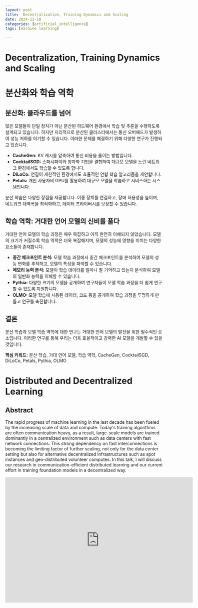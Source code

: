 ```yaml
---
layout: post
title:  Decentralization, Training Dynamics and Scaling
date: 2024-12-18
categories: [artificial intelligence]
tags: [machine learning]

---
```


# Decentralization, Training Dynamics and Scaling

# 분산화와 학습 역학

## 분산화: 클라우드를 넘어

많은 모델들이 단일 장치가 아닌 분산된 하드웨어 환경에서 학습 및 추론을 수행하도록 설계되고 있습니다. 하지만 지리적으로 분산된 클러스터에서는 통신 오버헤드가 발생하여 성능 저하를 야기할 수 있습니다. 이러한 문제를 해결하기 위해 다양한 연구가 진행되고 있습니다.

* **CacheGen:** KV 캐시를 압축하여 통신 비용을 줄이는 방법입니다.
* **CocktailSGD:** 스파시파이와 양자화 기법을 결합하여 대규모 모델을 느린 네트워크 환경에서도 학습할 수 있도록 합니다.
* **DiLoCo:** 연결이 제한적인 환경에서도 효율적인 연합 학습 알고리즘을 제안합니다.
* **Petals:** 개인 사용자의 GPU를 활용하여 대규모 모델을 학습하고 서비스하는 시스템입니다.

분산 학습은 다양한 장점을 제공합니다. 이종 장치를 연결하고, 장애 허용성을 높이며, 네트워크 대역폭을 최적화하고, 데이터 프라이버시를 보장할 수 있습니다.

## 학습 역학: 거대한 언어 모델의 신비를 풀다

거대한 언어 모델의 학습 과정은 매우 복잡하고 아직 완전히 이해되지 않았습니다. 모델의 크기가 커질수록 학습 역학은 더욱 복잡해지며, 모델의 성능에 영향을 미치는 다양한 요소들이 존재합니다. 

* **중간 체크포인트 분석:** 모델 학습 과정에서 중간 체크포인트를 분석하여 모델의 성능 변화를 추적하고, 모델의 특성을 파악할 수 있습니다.
* **메모리 능력 분석:** 모델이 학습 데이터를 얼마나 잘 기억하고 있는지 분석하여 모델의 일반화 능력을 이해할 수 있습니다.
* **Pythia:** 다양한 크기의 모델을 공개하여 연구자들이 모델 학습 과정을 더 쉽게 연구할 수 있도록 지원합니다.
* **OLMO:** 모델 학습에 사용된 데이터, 코드 등을 공개하여 학습 과정을 투명하게 만들고 연구를 촉진합니다.

## 결론

분산 학습과 모델 학습 역학에 대한 연구는 거대한 언어 모델의 발전을 위한 필수적인 요소입니다. 이러한 연구를 통해 우리는 더욱 효율적이고 강력한 AI 모델을 개발할 수 있을 것입니다.

**핵심 키워드:** 분산 학습, 거대 언어 모델, 학습 역학, CacheGen, CocktailSGD, DiLoCo, Petals, Pythia, OLMO

# Distributed and Decentralized Learning

## Abstract

The rapid progress of machine learning in the last decade has been fueled by the increasing scale of data and compute. Today's training algorithms are often communication heavy, as a result, large-scale models are trained dominantly in a centralized environment such as data centers with fast network connections. This strong dependency on fast interconnections is becoming the limiting factor of further scaling, not only for the data center setting but also for alternative decentralized infrastructures such as spot instances and geo-distributed volunteer computes. In this talk, I will discuss our research in communication-efficient distributed learning and our current effort in training foundation models in a decentralized way.


<iframe width="600" height="400" src="https://www.youtube.com/embed/e7o2C0lPrKg?si=-behD52BtWyxMJDz" title="YouTube video player" frameborder="0" allow="accelerometer; autoplay; clipboard-write; encrypted-media; gyroscope; picture-in-picture; web-share" referrerpolicy="strict-origin-when-cross-origin" allowfullscreen></iframe>
